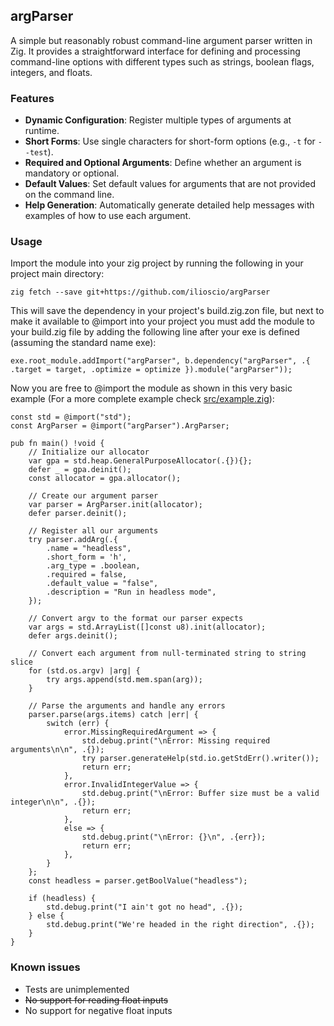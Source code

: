 ## argParser
A simple but reasonably robust command-line argument parser written in Zig. It provides a straightforward interface for defining and processing
command-line options with different types such as strings, boolean flags, integers, and floats.

### Features

- **Dynamic Configuration**: Register multiple types of arguments at runtime.
- **Short Forms**: Use single characters for short-form options (e.g., `-t` for `--test`).
- **Required and Optional Arguments**: Define whether an argument is mandatory or optional.
- **Default Values**: Set default values for arguments that are not provided on the command line.
- **Help Generation**: Automatically generate detailed help messages with examples of how to use each argument.

### Usage
Import the module into your zig project by running the following in your project main directory:
```
zig fetch --save git+https://github.com/ilioscio/argParser
```
This will save the dependency in your project's build.zig.zon file, but next to make it available to @import into your project you must add the module to your build.zig file by adding the following line after your exe is defined (assuming the standard name exe):
```
exe.root_module.addImport("argParser", b.dependency("argParser", .{ .target = target, .optimize = optimize }).module("argParser"));
```
Now you are free to @import the module as shown in this very basic example (For a more complete example check [src/example.zig](https://github.com/ilioscio/argParser/blob/main/src/example.zig)):
```
const std = @import("std");
const ArgParser = @import("argParser").ArgParser;

pub fn main() !void {
    // Initialize our allocator
    var gpa = std.heap.GeneralPurposeAllocator(.{}){};
    defer _ = gpa.deinit();
    const allocator = gpa.allocator();

    // Create our argument parser
    var parser = ArgParser.init(allocator);
    defer parser.deinit();

    // Register all our arguments
    try parser.addArg(.{
        .name = "headless",
        .short_form = 'h',
        .arg_type = .boolean,
        .required = false,
        .default_value = "false",
        .description = "Run in headless mode",
    });

    // Convert argv to the format our parser expects
    var args = std.ArrayList([]const u8).init(allocator);
    defer args.deinit();

    // Convert each argument from null-terminated string to string slice
    for (std.os.argv) |arg| {
        try args.append(std.mem.span(arg));
    }

    // Parse the arguments and handle any errors
    parser.parse(args.items) catch |err| {
        switch (err) {
            error.MissingRequiredArgument => {
                std.debug.print("\nError: Missing required arguments\n\n", .{});
                try parser.generateHelp(std.io.getStdErr().writer());
                return err;
            },
            error.InvalidIntegerValue => {
                std.debug.print("\nError: Buffer size must be a valid integer\n\n", .{});
                return err;
            },
            else => {
                std.debug.print("\nError: {}\n", .{err});
                return err;
            },
        }
    };
    const headless = parser.getBoolValue("headless");

    if (headless) {
        std.debug.print("I ain't got no head", .{});
    } else {
        std.debug.print("We're headed in the right direction", .{});
    }
}
```
### Known issues
- Tests are unimplemented
- ~~No support for reading float inputs~~
- No support for negative float inputs
